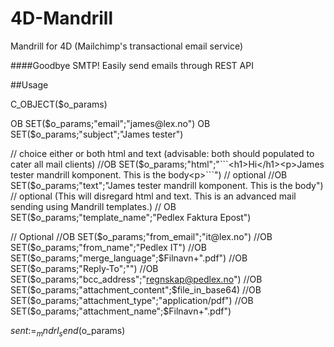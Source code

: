 # 4D-Mandrill
Mandrill for 4D (Mailchimp's transactional email service)

####Goodbye SMTP! Easily send emails through REST API

##Usage

C_OBJECT($o_params)

OB SET($o_params;"email";"james@lex.no")
OB SET($o_params;"subject";"James tester")

  // choice either or both html and text (advisable: both should populated to cater all mail clients)
  //OB SET($o_params;"html";"```<h1>Hi</h1><p>James tester mandrill komponent. This is the body<p>```")
  // optional
  //OB SET($o_params;"text";"James tester mandrill komponent. This is the body")
  // optional (This will disregard html and text. This is an advanced mail sending using Mandrill templates.)
  // OB SET($o_params;"template_name";"Pedlex Faktura Epost")

  // Optional 
  //OB SET($o_params;"from_email";"it@lex.no")
  //OB SET($o_params;"from_name";"Pedlex IT")
  //OB SET($o_params;"merge_language";$Filnavn+".pdf")
  //OB SET($o_params;"Reply-To";"")
  //OB SET($o_params;"bcc_address";"regnskap@pedlex.no")
  //OB SET($o_params;"attachment_content";$file_in_base64)
  //OB SET($o_params;"attachment_type";"application/pdf")
  //OB SET($o_params;"attachment_name";$Filnavn+".pdf")

$sent:=_mndrl_send ($o_params)
